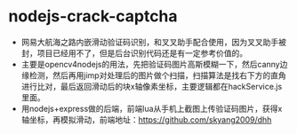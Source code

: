 # nodejs-crack-captcha
- 网易大航海之路内嵌滑动验证码识别，和叉叉助手配合使用，因为叉叉助手被封，项目已经用不了，但是后台识别代码还是有一定参考价值的。
- 主要是opencv4nodejs的用法，先把验证码图片高斯模糊一下，然后canny边缘检测，然后再用jimp对处理后的图片做个扫描，扫描算法是找右下方的直角进行比对，最后返回滑动后的块x轴像素坐标，主要逻辑都在hackService.js里面。
- 用nodejs+express做的后端，前端lua从手机上截图上传验证码图片，获得x轴坐标，再模拟滑动，前端地址：https://github.com/skyang2009/dhh
